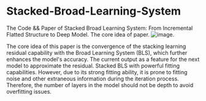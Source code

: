 # Stacked-Broad-Learning-System
The Code &amp;&amp; Paper of Stacked Broad Learning System: From Incremental Flatted Structure to Deep Model.
The core idea of paper.
![image](https://github.com/ssvart/Stacked-Broad-Learning-System/assets/67157248/5da432d6-8aa9-4882-8cd9-64c6817418c4).

The core idea of this paper is the convergence of the stacking learning residual capability with the Broad Learning System (BLS), which further enhances the model's accuracy.
The current output as a feature for the next model to approximate the residual.
Stacked BLS with powerful fitting capabilities. However, due to its strong fitting ability, it is prone to fitting noise and other extraneous information during the iteration process. Therefore, the number of layers in the model should not be depth to avoid overfitting issues.
